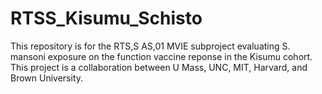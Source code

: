# RTSS_Kisumu_Schisto

This repository is for the RTS,S AS,01 MVIE subproject evaluating S. mansoni exposure on the function vaccine reponse in the Kisumu cohort. This project is a collaboration between U Mass, UNC, MIT, Harvard, and Brown University.
